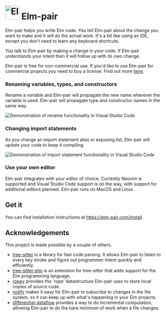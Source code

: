 # <img alt="Elm-pair logo" height="45px" src="https://elm-pair.com/logo.svg"> Elm-pair

Elm-pair helps you write Elm code. You tell Elm-pair about the change you want to make and it will do the actual work. It's a bit like using an IDE, except you don't need to learn any keyboard shortcuts.

You talk to Elm-pair by making a change in your code. If Elm-pair understands your intent then it will follow up with its own change.

Elm-pair is free for non-commercial use. If you'd like to use Elm-pair for commercial projects you need to buy a license. Find out more [here][get-license].

### Renaming variables, types, and constructors

Rename a variable and Elm-pair will propagate the new name wherever the variable is used. Elm-pair will propagate type and constructor names in the same way.

![Demonstration of rename functionality in Visual Studio Code][renaming-gif]

### Changing import statements

As you change an import statement alias or exposing list, Elm-pair will update your code to keep it compiling.

![Demonstration of import statement functionality in Visual Studio Code][imports-gif]

### Use your own editor

Elm-pair integrates with your editor of choice. Currently Neovim is supported and Visual Studio Code support is on the way, with support for additional editors planned. Elm-pair runs on MacOS and Linux.

## Get it

You can find installation instructions at https://elm-pair.com/install.

## Acknowledgements

This project is made possible by a couple of others.

- [tree-sitter][] is a library for fast code parsing. It allows Elm-pair to listen to every key stroke and figure out programmer intent quickly and efficiently.
- [tree-sitter-elm][] is an extension for tree-sitter that adds support for the Elm programming language.
- [ropey][] provides the 'rope' datastructure Elm-pair uses to store local copies of source code.
- [notify][] makes it easy for Elm-pair to subscribe to changes in the file system, so it can keep up with what's happening in your Elm projects.
- [differential-dataflow][] provides a way to do incremental computation, allowing Elm-pair to do the bare minimum of work when a file changes.

[differential-dataflow]: https://crates.io/crates/differential-dataflow
[get-license]: https://elm-pair.com/commercial-license
[home-manager]: https://github.com/nix-community/home-manager
[imports-gif]: https://elm-pair.com/imports.gif
[neovim]: https://neovim.io/
[notify]: https://crates.io/crates/notify
[renaming-gif]: https://elm-pair.com/renaming.gif
[ropey]: https://crates.io/crates/ropey
[tree-sitter-elm]: https://github.com/elm-tooling/tree-sitter-elm
[tree-sitter]: https://tree-sitter.github.io/tree-sitter/
